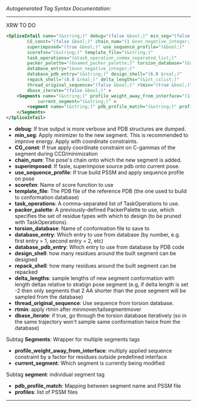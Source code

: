 <!-- THIS IS AN AUTOGENERATED FILE: Don't edit it directly, instead change the schema definition in the code itself. -->

_Autogenerated Tag Syntax Documentation:_

---
XRW TO DO

```xml
<SpliceInTail name="(&string;)" debug="(false &bool;)" min_seg="(false &bool;)"
        CG_const="(false &bool;)" chain_num="(1 &non_negative_integer;)"
        superimposed="(true &bool;)" use_sequence_profile="(&bool;)"
        scorefxn="(&string;)" template_file="(&string;)"
        task_operations="(&task_operation_comma_separated_list;)"
        packer_palette="(&named_packer_palette;)" torsion_database="(&string;)"
        database_entry="(&non_negative_integer;)"
        database_pdb_entry="(&string;)" design_shell="(6.0 &real;)"
        repack_shell="(8.0 &real;)" delta_lengths="(&int_cslist;)"
        thread_original_sequence="(false &bool;)" rtmin="(true &bool;)"
        dbase_iterate="(false &bool;)" >
    <Segments name="(&string;)" profile_weight_away_from_interface="(1.0 &real;)"
            current_segment="(&string;)" >
        <segment name="(&string;)" pdb_profile_match="(&string;)" profiles="(&string;)" />
    </Segments>
</SpliceInTail>
```

-   **debug**: If true output is more verbose and PDB structures are dumped.
-   **min_seg**: Apply minimizer to the new segment. This is recommended to improve energy. Apply with coordinate constraints.
-   **CG_const**: If true apply coordinate constraint on C-gammas of the segment during CCD/minimization
-   **chain_num**: The pose's chain onto which the new segment is added.
-   **superimposed**: If fasle, superimpose source pdb onto current pose.
-   **use_sequence_profile**: If true build PSSM and apply sequence profile on pose
-   **scorefxn**: Name of score function to use
-   **template_file**: The PDB file of the reference PDB (the one used to build to conformation database)
-   **task_operations**: A comma-separated list of TaskOperations to use.
-   **packer_palette**: A previously-defined PackerPalette to use, which specifies the set of residue types with which to design (to be pruned with TaskOperations).
-   **torsion_database**: Name of conformation file to save to
-   **database_entry**: Which entry to use from database (by number, e.g. first entry = 1, second entry = 2, etc)
-   **database_pdb_entry**: Which entry to use from database by PDB code
-   **design_shell**: how many residues around the built segment can be designed
-   **repack_shell**: how many residues around the built segment can be repacked
-   **delta_lengths**: sample lengths of new segment conformation with length deltas relative to stratign pose segment (e.g, if delta length is set -2 then only segments that 2 AA shorter than the pose segment will be sampled from the database)
-   **thread_original_sequence**: Use sequence from torsion database.
-   **rtmin**: apply rtmin after minmover/tailsegmentmover
-   **dbase_iterate**: if true, go through the torsion database iteratively (so in the same trajectory won't sample same conformation twice from the database)


Subtag **Segments**:   Wrapper for multiple segments tags

-   **profile_weight_away_from_interface**: multiply applied sequence constraint by a factor for residues outside predefined interface
-   **current_segment**: Which segment is currently being modified


Subtag **segment**:   individual segment tag

-   **pdb_profile_match**: Mapping between segment name and PSSM file
-   **profiles**: list of PSSM files

---
